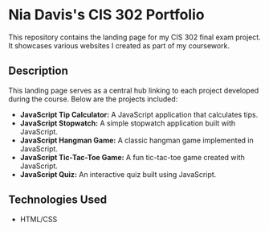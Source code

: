 # Nia Davis's CIS 302 Portfolio

This repository contains the landing page for my CIS 302 final exam project. It showcases various websites I created as part of my coursework.

## Description
This landing page serves as a central hub linking to each project developed during the course. Below are the projects included:

- **JavaScript Tip Calculator:** A JavaScript application that calculates tips.
- **JavaScript Stopwatch:** A simple stopwatch application built with JavaScript.
- **JavaScript Hangman Game:** A classic hangman game implemented in JavaScript.
- **JavaScript Tic-Tac-Toe Game:** A fun tic-tac-toe game created with JavaScript.
- **JavaScript Quiz:** An interactive quiz built using JavaScript.

## Technologies Used
- HTML/CSS

